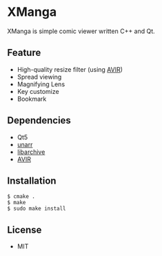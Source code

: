 # XManga
 XManga is simple comic viewer written C++ and Qt.

## Feature
* High-quality resize filter (using [AVIR](https://github.com/avaneev/avir))
* Spread viewing
* Magnifying Lens
* Key customize
* Bookmark

## Dependencies
* Qt5
* [unarr](https://github.com/selmf/unarr)
* [libarchive](https://www.libarchive.org/)
* [AVIR](https://github.com/avaneev/avir)

## Installation
```
$ cmake .
$ make
$ sudo make install
```

## License
* MIT
